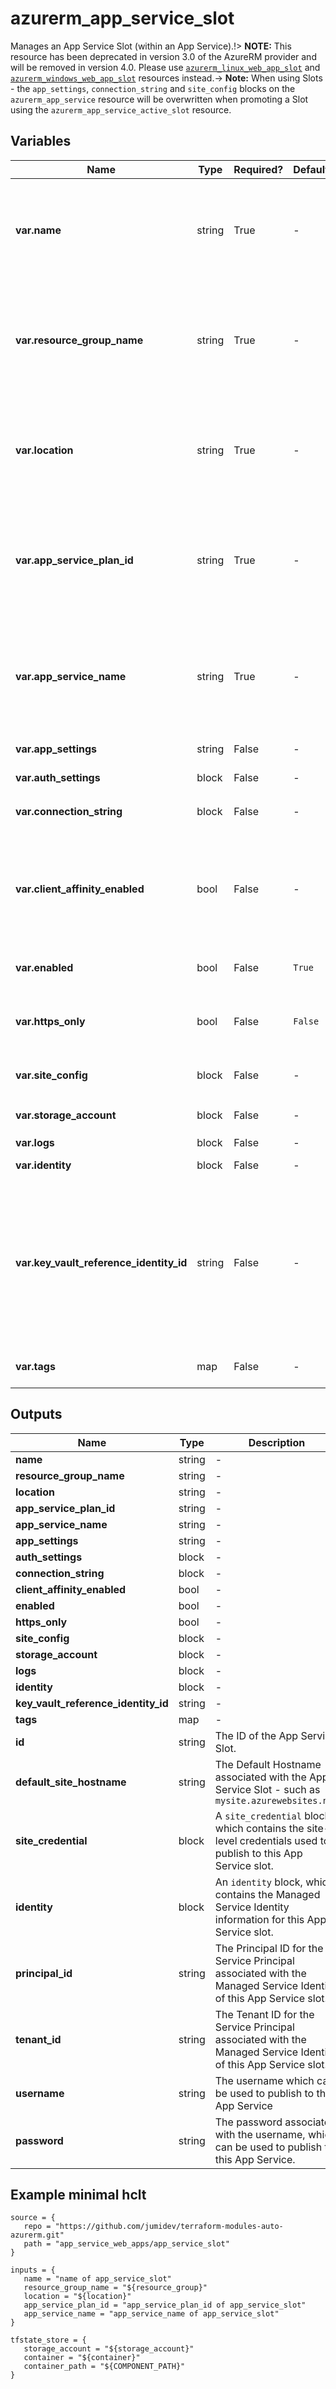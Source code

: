 # azurerm_app_service_slot

Manages an App Service Slot (within an App Service).!> **NOTE:** This resource has been deprecated in version 3.0 of the AzureRM provider and will be removed in version 4.0. Please use [`azurerm_linux_web_app_slot`](https://registry.terraform.io/providers/hashicorp/azurerm/latest/docs/resources/linux_web_app_slot) and [`azurerm_windows_web_app_slot`](https://registry.terraform.io/providers/hashicorp/azurerm/latest/docs/resources/windows_web_app_slot) resources instead.-> **Note:** When using Slots - the `app_settings`, `connection_string` and `site_config` blocks on the `azurerm_app_service` resource will be overwritten when promoting a Slot using the `azurerm_app_service_active_slot` resource.

## Variables

| Name | Type | Required? |  Default  |  Description |
| ---- | ---- | --------- |  ----------- | ----------- |
| **var.name** | string | True | -  |  Specifies the name of the App Service Slot component. Changing this forces a new resource to be created. | 
| **var.resource_group_name** | string | True | -  |  The name of the resource group in which to create the App Service Slot component. Changing this forces a new resource to be created. | 
| **var.location** | string | True | -  |  Specifies the supported Azure location where the resource exists. Changing this forces a new resource to be created. | 
| **var.app_service_plan_id** | string | True | -  |  The ID of the App Service Plan within which to create this App Service Slot. Changing this forces a new resource to be created. | 
| **var.app_service_name** | string | True | -  |  The name of the App Service within which to create the App Service Slot. Changing this forces a new resource to be created. | 
| **var.app_settings** | string | False | -  |  A key-value pair of App Settings. | 
| **var.auth_settings** | block | False | -  |  A `auth_settings` block. | 
| **var.connection_string** | block | False | -  |  An `connection_string` block. | 
| **var.client_affinity_enabled** | bool | False | -  |  Should the App Service Slot send session affinity cookies, which route client requests in the same session to the same instance? | 
| **var.enabled** | bool | False | `True`  |  Is the App Service Slot Enabled? Defaults to `true`. | 
| **var.https_only** | bool | False | `False`  |  Can the App Service Slot only be accessed via HTTPS? Defaults to `false`. | 
| **var.site_config** | block | False | -  |  A `site_config` object as defined below. | 
| **var.storage_account** | block | False | -  |  One or more `storage_account` blocks. | 
| **var.logs** | block | False | -  |  A `logs` block. | 
| **var.identity** | block | False | -  |  An `identity` block. | 
| **var.key_vault_reference_identity_id** | string | False | -  |  The User Assigned Identity Id used for looking up KeyVault secrets. The identity must be assigned to the application. See [Access vaults with a user-assigned identity](https://docs.microsoft.com/azure/app-service/app-service-key-vault-references#access-vaults-with-a-user-assigned-identity) for more information. | 
| **var.tags** | map | False | -  |  A mapping of tags to assign to the resource. | 



## Outputs

| Name | Type | Description |
| ---- | ---- | --------- | 
| **name** | string  | - | 
| **resource_group_name** | string  | - | 
| **location** | string  | - | 
| **app_service_plan_id** | string  | - | 
| **app_service_name** | string  | - | 
| **app_settings** | string  | - | 
| **auth_settings** | block  | - | 
| **connection_string** | block  | - | 
| **client_affinity_enabled** | bool  | - | 
| **enabled** | bool  | - | 
| **https_only** | bool  | - | 
| **site_config** | block  | - | 
| **storage_account** | block  | - | 
| **logs** | block  | - | 
| **identity** | block  | - | 
| **key_vault_reference_identity_id** | string  | - | 
| **tags** | map  | - | 
| **id** | string  | The ID of the App Service Slot. | 
| **default_site_hostname** | string  | The Default Hostname associated with the App Service Slot - such as `mysite.azurewebsites.net` | 
| **site_credential** | block  | A `site_credential` block, which contains the site-level credentials used to publish to this App Service slot. | 
| **identity** | block  | An `identity` block, which contains the Managed Service Identity information for this App Service slot. | 
| **principal_id** | string  | The Principal ID for the Service Principal associated with the Managed Service Identity of this App Service slot. | 
| **tenant_id** | string  | The Tenant ID for the Service Principal associated with the Managed Service Identity of this App Service slot. | 
| **username** | string  | The username which can be used to publish to this App Service | 
| **password** | string  | The password associated with the username, which can be used to publish to this App Service. | 

## Example minimal hclt

```hcl
source = {
   repo = "https://github.com/jumidev/terraform-modules-auto-azurerm.git" 
   path = "app_service_web_apps/app_service_slot" 
}

inputs = {
   name = "name of app_service_slot" 
   resource_group_name = "${resource_group}" 
   location = "${location}" 
   app_service_plan_id = "app_service_plan_id of app_service_slot" 
   app_service_name = "app_service_name of app_service_slot" 
}

tfstate_store = {
   storage_account = "${storage_account}" 
   container = "${container}" 
   container_path = "${COMPONENT_PATH}" 
}


```